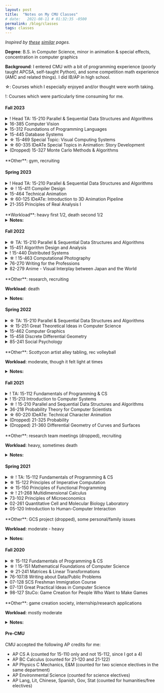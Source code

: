 ```yaml
---
layout: post
title:  "Notes on My CMU Classes"
# date:   2021-08-11 # 01:32:35 -0500
permalink: /blog/classes
tags: classes
---
```

*Inspired by [these][numbat] [similar][weihang] pages.*

**Degree**: B.S. in Computer Science, minor in animation & special effects, concentration in computer graphics

**Background**: I entered CMU with a bit of programming experience (poorly taught APCSA, self-taught Python), and some competition math experience (AMC and related things). I did IB/AP in high school.

☆: Courses which I especially enjoyed and/or thought were worth taking.

!: Courses which were particularly time consuming for me.

#### **Fall 2023**
<details>
<summary>
! Head TA: 15-210 Parallel & Sequential Data Structures and Algorithms
</summary>
</details>

<details>
<summary>
16-385 Computer Vision 
</summary>
</details>

<details>
<summary>
15-312 Foundations of Programming Languages 
</summary>
</details>

<details>
<summary>
15-445 Database Systems
</summary>
</details>

<details>
<summary>
☆ 15-469 Special Topic: Visual Computing Systems
</summary>
</details>

<details>
<summary>
☆ 60-335 IDeATe Special Topics in Animation: Story Development
</summary>
</details>

<details>
<summary>
(Dropped) 15-327 Monte Carlo Methods & Algorithms
</summary>
</details>
<br>
**Other**: gym, recruiting 

<!-- **Workload**:  -->


#### **Spring 2023**
<details>
<summary>! Head TA: 15-210 Parallel & Sequential Data Structures and Algorithms</summary>

<ul>
<li>
A lot of work (some rewarding, some tedious). Also more stressful than necessary due to a lot of semester-specific things (ex. developing C++ Lab infrastructure, content changes, etc.). At the end of the day, had many fun moments as well with other TAs and students, which was worthwhile.  
</li>
</ul>

</details>
<details>
<summary>☆ ! 15-411 Compiler Design </summary>
<ul>
<li> 
Very hands-on class where you implement 6 compilers with a partner in a language of your choice (we used OCaml, which is what most teams used). This was pretty effective in allowing us to deeply understand how each phase of a compiler works, and also a lot of work (for me, >= 25 hrs/week).
</li>
<li>In my opinion, the labs in order of difficulty: L5 > > > L4 > L3 > L2 > L1 ~ L6 (if you pick an easier final project)
</li>
</ul>
</details>

<details>
<summary>15-464 Technical Animation </summary>
<ul>
<li> 
A graphics elective that covers both classic and modern research in animation (offered every other spring). In particular I learned a lot about cloth/fluid/deformable simulation.
</li>
<li>
Pretty flexible class that was good to take alongside compilers as well--  main assignments were two mini-projects due every three weeks, and tasks for a final project. 
</li>
</ul>
</details>

<details>
<summary>☆ 60-125 IDeATe: Introduction to 3D Animation Pipeline  </summary>
<ul>
<li> 
Really cool class where you make all aspects of a short animation (modeling, texturing, rigging, lighting, animating, etc.) from scratch. Very applicable if one is interested in working in film, animation, or games.
</li>
<li>
Interesting to see how artists use many of the concepts or tools we learned about in the 15-xxx graphics classes in the pipeline.
</li>
</ul>
</details>

<details>
<summary>21-355 Principles of Real Analysis I</summary>
<ul>
<li> 
Not too interesting, but I got some practice with formal definitions and proofs for continuous math, which is useful and sometimes cool.    
</li>
<li>
Also seems to vary a lot with the professor-- I took it with Neumayer, who was generally fairly supportive of her students.
</li>
</ul>
</details>
<br>
<!-- **Other**: n/a -->
**Workload**: heavy first 1/2, death second 1/2

<details>
<summary><b>Notes:</b></summary>
<ul>
<li>
Compilers and both animation classes had final projects in place of exams, which was hard to balance in the last month of classes. 
</li>
<li> 
Although I liked everything I was learning about, for the sake of my sanity and sleep schedule I wish I had dropped real and spent more time polishing my assignments for 60-125.
</li>
</ul>
</details>

#### **Fall 2022**
<details>
<summary>☆ TA: 15-210 Parallel & Sequential Data Structures and Algorithms</summary>
<!-- <ul>
<li> 
Not too interesting, but I got some practice with formal definitions and proofs for continuous math, which is useful and sometimes cool.    
</li>
<li>
Also seems to vary a lot with the professor-- I took it with Neumayer, who was generally fairly supportive of her students.
</li>
</ul> -->
</details>

<details>
<summary>15-451 Algorithm Design and Analysis</summary>
<ul>
<li> 
I was lucky to take this class during what seemed to be an abnormally "good" semester in terms of professors, TAs, and students-- I thought the 451 was harder than 210 and 251, but still reasonable/manageable. How hard and how reasonable 451 is seems to depend heavily on who's teaching it, though.  
</li>
<li>
As with 251, having an oral group that you get along with and are willing to work with you is more important than having a really "smart" group. 
</li>
</ul>
</details>

<details>
<summary>! 15-440 Distributed Systems</summary>
<ul>
<li> 
Possibly the worst taught CS class I've taken so far (although I've been told that I haven't taken any AI/ML classes yet). That might just be how systems courses are taught though, and exasterbated by stress. I might have taken 15-418 instead, but didn't want to deal with a second final project on top of 463's.
</li>
<li>
For the fall variant, two of the four major projects are partner projects. In my opinion, it's probably better to find a partner who has a similar working style as you, as opposed to a friend who you might not work that well with. Group issues are common.
</li>
<li>
I would rank the projects P1 > P3 >= P2 > P0 in terms of difficulty, but <a href="https://hachiyuki8.github.io/tech/2021/12/23/440-projects.html">everyone's experience is different.</a>
</li>
</ul>
</details>

<details>
<summary>☆ ! 15-463 Computational Photography</summary>
<ul>
<li> 
A really interesting and well-run class about cameras and various vision/graphics-adjacent imaging techniques. Yannis (the professor) is a great teacher and does a lot of cool imaging/rendering research. I think I learned the most from this class this semester, even though I would also rank it as the hardest class I've taken to date-- at several points I was close to dropping it.
</li>
<li>
Assignments are half implementing a research paper in Python, half applying your implemented code to your own camera photos. All of them are a lot of work but are really rewarding to get working. The class will probably go more smoothly if you've taken both computer vision and graphics beforehand (if I had to pick one, then vision is more helpful than graphics). For me there was a steep learning curve in the beginning with getting up to speed with standard vision programming tricks.
</li>
<li>
I would rank the assignments as A2 > > > A3 > A6 > A4 > A5 > A1 in terms of difficulty (but this varies for everyone). Some of my favorite assignments include building the pinhole camera for A1, A4, and the second half of A3. 
</li>
</ul>
</details>


<details>
<summary>76-270 Writing for the Professions</summary>
<ul>
<li> 
A standard writing/communication class, but felt tedious and annoying the entire semester to work through (probably due to stress). I could not bring myself to wake up for the 9am section, which was unfortunate because they took attendance.
</li>
<li>
I originally signed up for this class because I thought I would need extra units to pad different technicals / in case I dropped a class. I ended up staying in it because it was a graduation requirement, but I should have dropped and taken it a different semester.
</li>
<li>
If you're already doing research or are interested in research, 07-300 is probably a better option. I might have considered that if it didn't conflict with 463.
</li>
</ul>
</details>


<details>
<summary>82-279 Anime - Visual Interplay between Japan and the World</summary>
<ul>
<li> 
Super chill gened, with a really nice professor. You watch and discuss several anime over the course of the semester, with essays instead of exams. Counts for category 3. 
</li>
</ul>
</details>
<br>
**Other**: research, recruiting

**Workload**: death

<details>
<summary><b>Notes:</b></summary>
<ul>
<li> 
Don't take five classes, TA, and do research during interview season, even if you like suffering. 
</li>
<li> 
I met a lot of new friends through 451 and 440 this semester, which might be because a lot of CS juniors take at least one of them junior fall. In retrospect, this makes me glad I took 210 + 213 last fall to be able to have my current schedule, since in past semesters I didn't take many core classes at the "same time" as many other people in my year.
</li>
<li> 
My time management/tolerance for higher FCE has definitely increased over the semesters, but this semester's workload was still too heavy for me. It might have been more manageable if I didn't pick up a research project on a whim a few weeks before the semester started.
</li>
<li> 
As someone who struggled with internship applications and interviewing all throughout freshman and sophomore year, I found this interviewing cycle to be a lot more manageable (but still hard). I guess it really is true that things work out if you work hard in school, and that it's easier to be considered for interviews the older you get. Although, I still feel that I got very lucky-- landing internships and jobs are harder than ever now, with the current state of things.
</li>
</ul>
</details>

#### **Spring 2022**
<details>
<summary>☆ TA: 15-210 Parallel & Sequential Data Structures and Algorithms</summary>
<ul>
<li> 
Pretty interesting to teach theory for the first time. Deepened some shaky understanding of topics from last semester and got to work with cool vet TAs, which was really rewarding.
</li>
<li> 
Reasonable responsibilities/time commitment 
</li>
</ul>
</details>

<details>
<summary>☆ 15-251 Great Theoretical Ideas in Computer Science</summary>
<ul>
<li> 
Very well run proof-based class, many interesting theory topics and homework problems. I felt like past semesters' math/cs theory classes were finally paying off. 
</li>
<li> 
Writing sessions were initially stressful, but they ended up saving a lot of time from having to write up all the problems, and also reduced exam prep. I felt like I didn't need to prepare for exams as much (as say 210, 150, or concepts) other than reviewing practice/hw problems and some textbook definitions. 
</li>
<li> 
I think I would have suffered a lot more if I took 251 earlier, but I also would have been wowed a lot more by lectures/recitations (I think 210 did that for me in place of 251).  
</li>
<li> 
I also had a good group, which made the class fun / lighter. Having group members that you get along with and are willing to go to office hours with you is more important than having "really smart" group members.
</li>
</ul>
</details>

<details>
<summary>15-462 Computer Graphics</summary>
<ul>
<li> 
Interesting lectures and cool assignments. Tedious at times, mainly due to c++ things and me being bad at reading comprehension. Relatively chill and moderate workload class. 
</li>
<li> 
Assignments I liked the most: a3 > a2 > a1 > a4
</li>
<li> 
Assignments that drove me crazy: a3 > a4 > a1 > a2
</li>
</ul>
</details>

<details>
<summary>15-458 Discrete Differential Geometry</summary>
<ul>
<li> 
A math class in disguise as a CS class. The math (differential geometry) is actually really hard (traditionally would require rigorous understanding of real/functional analysis, linear algebra, topology, etc) but it's taught in a very visual and intuitive way that's not very rigorous. Overall an even chiller class than graphics. 
</li>
<li> 
Assignments are half written proofs/computations, and half 112-122 level progs, due every 2 weeks. Grading is pretty lenient.
</li>
<li> 
Keenan is a great lecturer, highly recommend the in person lectures. 
</li>
</ul>
</details>

<details>
<summary>85-241 Social Psychology</summary>
<ul>
<li> 
Counts as a cat 1 gened. Relatively low workload (papers, async quizzes), slow lectures with mandatory attendance, nice professors. 
</li>
</ul>
</details>
<br>
**Other**: Scottycon artist alley tabling, rec volleyball

**Workload**: moderate, though it felt light at times



<details>
<summary><b>Notes:</b></summary>
<ul>
<li> 
Felt burnt out this semester. Having a much lighter TA workload + unexpectedly lighter course load freed up a lot of time that I initially didn't know what to do with. I kind of regret not taking another technical, but that probably would have spiked workload from light-moderate to heavy-death. More free time let me do more social events and take TAing at a slower pace, which was nice. 
</li>
</ul>
</details>

#### **Fall 2021**
<details>
<summary>! TA: 15-112 Fundamentals of Programming & CS</summary>
<ul>
<li> 
☆ It was really fun to teach in person, and I made many good friends with other TAs. I had mixed feelings about TAing again at the beginning of the semester, but I'm glad I stuck through with it. 
</li>
<li>
It's easy to overwork yourself without realizing / out of caring too much when TAing for this course in particular-- I don't think this is true for all CS courses, after talking with other TAs. (2023 update: the course seems to be healthier TA-workload wise now, after some course changes)
</li>
</ul>
</details>

<details>
<summary>! 15-213 Introduction to Computer Systems</summary>
<ul>
<li> 
☆ I thought the concepts were cool/useful, and labs were difficult but rewarding to finish.
</li>
<li>
I found this class to be poorly organized though-- lectures can be hard to follow if you have zero systems background, and support for labs is terrible. 
</li>
</ul>
</details>

<details>
<summary>☆ ! 15-210 Parallel and Sequential Data Structures and Algorithms</summary>
<ul>
<li> 
I really enjoyed this class, despite not having great intuition for its content (not great at theory, no competitive programming background). The different algorithms, data structures, and algorithm design techniques were all really cool.
</li>
<li>
I found exams and labs to be really hard. 
</li>
</ul>
</details>

<details>
<summary>36-218 Probability Theory for Computer Scientists</summary>
<ul>
<li> 
Not a good class if you're looking for a strong grounding in probability. The content is poorly motivated and tedious (mostly rote calculations). 
</li>
<li>
I would have liked more theory, but I didn't have enough time/mental capacity to handle 21-325 on top of 213, 210, and TAing. I also wasn't able to get permission to register for 15-259 for S22 without having taken 15-251 (although people have gotten approved for it before).
</li>
</ul>
</details>

<details>
<summary>☆ 60-220 IDeATe: Technical Character Animation</summary>
<ul>
<li> 
Pretty cool (and time consuming) class-- you learn about classic animation exercises and build up your own <a href="{{site.url}}/projects/tcareel">character animation reel</a> over the course of the semester using Maya.  
</li>
<li>
I think people typically take this class after having taken 60-125 (which I had not), and so I struggled with random Maya/animation things throughout the semester, though everything turned out okay.
</li>
</ul>
</details>

<details>
<summary>(Dropped) 21-325 Probability</summary>
</details>

<details>
<summary>(Dropped) 21-360 Differential Geometry of Curves and Surfaces</summary>
<ul>
<li>
Seems interesting, but my schedule was already too heavy, and I felt poorly prepared to take it without any real analysis background. 
</li>
<li>
In retrospect, I wish I had taken this course over 36-218, since it was no longer offered due to low enrollment this semester (although then I probably would have died from workload). 15-458 covered similar topics but from a less rigorous lense. 
</li>
</ul>
</details>
<br>
**Other**: research team meetings (dropped), recruiting

**Workload**: heavy, sometimes death

<details>
<summary><b>Notes:</b></summary>
<ul>
<li> 
Having felt mostly fine about 122 and 150 content, 213 + 210 together was still really hard for me (remote to in person transitions, 20 hrs/week of TAing, getting sick didn't help). I was pretty much always stressed and working on either one during the semester, with little to no free time. It's doable with good time management (starting early on both, staggering the labs on different weeks, not staying stuck for too long and going to OH), although that doesn't mean it's a good idea. 
</li>
<li> 
I would have tried to take 60-125 rather than 60-220, if it didn't conflict with 213. Scheduling animation/ideate classes is hard...
</li>
<li> 
Thought about looking into graphics, systems, or algorithms concentrations after this semester. 
</li>
<li> 
I found sophomore year recruiting really hard. I struggled a lot with both preparing for and doing coding interviews. Because of this and feeling like I would be lucky to get any offers at all, I accepted the first internship offer I got without thinking too much about whether I would be interested the kind of work I would be doing, which I ended up regretting. 
In my opinion, it would have been more worthwhile if I had negotiated a later offer deadline and continued to try to recruit for other companies.
</li>
</ul>
</details>


#### **Spring 2021**
<details>
<summary>
☆ ! TA: 15-112 Fundamentals of Programming & CS
</summary>
<ul>
<li>
Took a lot of prep time, at least for my first time TA-ing. TP mentoring was by far the hardest part. Teaching recitation, helping students during OH, grading sessions, planning puzzle hunt, and leading a 3D graphics mini lecture was all fun (and stressful). Non-TP weeks were around 13-15 hrs/week, TP season was ~18 hrs/week.
</li>
</ul>
</details>


<details>
<summary>
☆ 15-122 Principles of Imperative Computation
</summary>
<ul>
<li>
Programming assignments were fun, though exams and the constant stream of work were sometimes stressful. 
</li>
</ul>
</details>

<details>
<summary>
☆ 15-150 Principles of Functional Programming
</summary>
<ul>
<li>
A really fun class with puzzle-like homework assignments, entertaining professors, and really nice TAs. Eye-opening in terms of how I thought about programming.
</li>
</ul>
</details>

<details>
<summary>
☆ ! 21-268 Multidimensional Calculus
</summary>
<ul>
<li>
Pretty challenging, as it was my first time taking a multivariable calc course. Some proofs with matrices and a little bit of real analysis (although I heard the rigor of this course depends heavily on the professor).
</li>
</ul>
</details>

<details>
<summary>
73-102 Principles of Microeconomics
</summary>
<ul>
<li>
Weekly psets, open-note exams (during covid). As an online class it wasn't too bad for a cat 2 humanities elective, but not the easiest in person.
</li>
</ul>
</details>


<details>
<summary>
02-261 Quantitative Cell and Molecular Biology Laboratory
</summary>
<ul>
<li>
Pretty chill, had some short programming assignments in Python. A decent option for the SCS lab requirement. 
</li>
</ul>
</details>

<details>
<summary>
05-120 Introduction to Human-Computer Interaction
</summary>
<ul>
<li>
Survey of different research areas and techniques within HCI, with a lot of group discussion and design-oriented projects. A gateway course that helps for declaring a primary HCI major or HCI concentration for CS majors.
</li>
</ul>
</details>
<br>
**Other**: GCS project (dropped), some personal/family issues

**Workload**: moderate - heavy


<details>
<summary><b>Notes:</b></summary>
<ul>
<li>
Moved onto campus, although almost all classes were still fully remote for me.
</li>
<li> 
I overdid it for myself this semester with 5.5 classes and TAing, although I don't regret getting a humanities and lab requirement out of the way. 
</li>
<li> 
I do wish I had taken 60-125 over 05-120, as I didn't end up liking HCI as much as I thought I would initially (although the workload of 122/150/268/TAing on top of a project class would probably have been too much for me).
</li>
<li> 
I decided to take 21-268 over 21-259 after Mackey mentioned that some theoretical understanding of multivariable calc would be useful for some computer graphics content (which I found to be true). I think it's probably worth taking for some theoretical understanding of certain AI/ML topics as well (although people are fine w/o it)
</li>
<li> 
I wish I had talked more with and befriended other TAs, especially for my first semester TAing as a freshman.
</li>
</ul>
</details>

 
#### **Fall 2020**
<details>
<summary>
☆ 15-112 Fundamentals of Programming & CS
</summary>
<ul>
<li>
! Making <a href="{{site.url}}/projects/isometrism">a term project</a> was mostly fun. Incorporating some 21-241 lecture material (change of basis, perspective rendering) was cool (and janky as hell).
</li>
<li>
Great course for getting comfortable with coding and for building a strong foundation for 15-122, 15-150. Weekly FCE goes down significantly (~10-12) if you have prior coding experience, expect during term project season. 
</li>
</ul>
</details>

<details>
<summary>
☆ ! 15-151 Mathematical Foundations of Computer Science
</summary>
<ul>
<li>
Introductory proof writing + discrete math, and also my hardest class freshman fall.   
</li>
<li>
A background in competition math definitely helped-- I wasn't that good at it, but having done AMC/AoPS style problems before, I did better than I expected. 
</li>
</ul>
</details>

<details>
<summary>
☆ 21-241 Matrices & Linear Transformations
</summary>
<ul>
<li>
My first linear algebra class-- I thought it was well taught, with basic proofs and many interesting applications (SVD, Markov matrices, perspective rendering, hamming code, spectral clustering, pageRank, etc.).
</li>
<li>
I struggled to wrap my head around concepts until the very end of the semester. If I could go back, I would have spent more time asking questions and internalizing the homework problems, since a good understanding of linear algebra is really useful in various areas of CS (such as graphics, ML, theory, etc.)
</li>
</ul>
</details>

<details>
<summary>
76-107/8 Writing about Data/Public Problems
</summary>
<ul>
<li>
Light and chill first year writing options, standard reading/discussion/essay assignments.  
</li>
</ul>
</details>

<details>
<summary>
07-128 SCS Freshman Immigration Course
</summary>
<ul>
<li>
Introductions to different majors/concentrations and departments within SCS.  
</li>
<li>
Probably would have been more fun to talk with other SCS freshmen and faculty in person :(
</li>
</ul>
</details>

<details>
<summary>
07-131 Great Practical Ideas in Computer Science
</summary>
<ul>
<li>
Useful for learning terminal/git basics, which I didn't really know before. TAs were all nice SCS upperclassmen with cool presentations and advice.
</li>
</ul>
</details>

<details>
<summary>
98-127 StuCo: Game Creation for People Who Want to Make Games
</summary>
</details>
<br>
**Other**: game creation society, internship/research applications

**Workload**: mostly moderate

<details>
<summary><b>Notes:</b></summary>
<ul>
<li>
This was one of the fully remote semesters which I took at home, due to covid. 
</li>
<li> 
I found the perspective rendering content of 241 and the 3D graphics-ish programming I did for 112 interesting, and decided to look more into graphics research/classes at CMU.
</li>
<li> 
I wish I talked and worked with more people in my classes, particularly 112 and 151.
</li>
</ul>
</details>

#### **Pre-CMU**
CMU accepted the following AP credits for me:
- AP CS A (counted for 15-110 only and not 15-112, since I got a 4)
- AP BC Calculus (counted for 21-120 and 21-122)
- AP Physics C Mechanics, E&M (counted for two science electives in the same department)
- AP Environmental Science (counted for science electives)
- AP Lang, Lit, Chinese, Spanish, Gov, Stat (counted for humanities/free electives)


[numbat]: https://thenumbat.github.io/cmu/
[weihang]: http://weihang7.github.io/courses/
